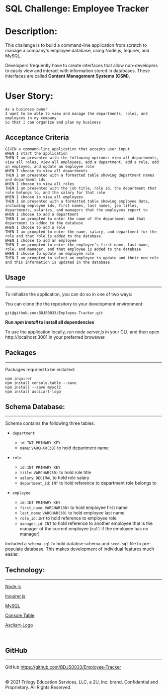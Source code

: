 # SQL Challenge: Employee Tracker

# Description:

This challenge is to build a command-line application from scratch to manage a company's employee database, using Node.js, Inquirer, and MySQL.

Developers frequently have to create interfaces that allow non-developers to easily view and interact with information stored in databases. These interfaces are called  **Content** **Management** **Systems** **(CSM)**.
<br />

# User Story: 
```
As a business owner
I want to be able to view and manage the departments, roles, and employees in my company
So that I can organize and plan my business
```
## Acceptance Criteria
```
GIVEN a command-line application that accepts user input
WHEN I start the application
THEN I am presented with the following options: view all departments, view all roles, view all employees, add a department, add a role, add an employee, and update an employee role
WHEN I choose to view all departments
THEN I am presented with a formatted table showing department names and department ids
WHEN I choose to view all roles
THEN I am presented with the job title, role id, the department that role belongs to, and the salary for that role
WHEN I choose to view all employees
THEN I am presented with a formatted table showing employee data, including employee ids, first names, last names, job titles, departments, salaries, and managers that the employees report to
WHEN I choose to add a department
THEN I am prompted to enter the name of the department and that department is added to the database
WHEN I choose to add a role
THEN I am prompted to enter the name, salary, and department for the role and that role is added to the database
WHEN I choose to add an employee
THEN I am prompted to enter the employee’s first name, last name, role, and manager, and that employee is added to the database
WHEN I choose to update an employee role
THEN I am prompted to select an employee to update and their new role and this information is updated in the database
```
## Usage
____________

To initialize the application, you can do so in one of two ways: 

You can clone the the repository to your development environment:

```
git@github.com:BDJS0033/Employee-Tracker.git
```

**Run _npm install_ to install all dependencies**

To use the application locally, run _node server.js_ in your CLI, and then open http://localhost:3001 in your preferred browswer. 
<br />

## Packages
______________

Packages requried to be installed:

```
npm inquirer
npm install console.table --save
npm install --save mysql2
npm install asciiart-logo
```

## Schema Database:
_________
Schema contains the following three tables:

* `department`
  * `id`: `INT PRIMARY KEY`
  * `name`: `VARCHAR(30)` to hold department name

* `role`
  * `id`: `INT PRIMARY KEY`
  * `title`: `VARCHAR(30)` to hold role title
  * `salary`: `DECIMAL` to hold role salary
  * `department_id`: `INT` to hold reference to department role belongs to

* `employee`
  * `id`: `INT PRIMARY KEY`
  * `first_name`: `VARCHAR(30)` to hold employee first name
  * `last_name`: `VARCHAR(30)` to hold employee last name
  * `role_id`: `INT` to hold reference to employee role
  * `manager_id`: `INT` to hold reference to another employee that is the manager of the current employee (`null` if the employee has no manager)

Included a `schema.sql` to hold databse schema and `seed.sql` file to pre-populate database. This makes development of individual features much easier.
<br />

## Technology:
________________________
<p><a href="https://nodejs.org/">Node.js</a></p>
<p><a href="https://www.npmjs.com/package/inquirer">Inquirer.js</a></p>
<p><a href="https://www.npmjs.com/package/mysql">MySQL</a></p>
<p><a href="https://www.npmjs.com/package/console.table">Console Table</a></p>
<p><a href="https://www.npmjs.com/package/asciiart-logo">Asciiart-Logo</a></p>
<br />

## GitHub
________________

GitHub https://github.com/BDJS0033/Employee-Tracker


<br />
© 2021 Trilogy Education Services, LLC, a 2U, Inc. brand. Confidential and Proprietary. All Rights Reserved.
